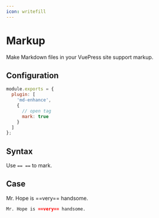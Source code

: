 ```yaml
---
icon: writefill
---
```


# Markup

Make Markdown files in your VuePress site support markup.

## Configuration

```js {6}
module.exports = {
  plugin: [
    'md-enhance',
    {
      // open tag
      mark: true
    }
  ]
};
```

## Syntax

Use `== ==` to mark.

## Case

Mr. Hope is ==very== handsome.

```md
Mr. Hope is ==very== handsome.
```
